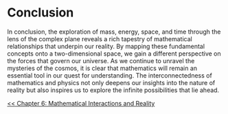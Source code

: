 # Conclusion

In conclusion, the exploration of mass, energy, space, and time through the lens of the complex plane reveals a rich tapestry of mathematical relationships that underpin our reality. By mapping these fundamental concepts onto a two-dimensional space, we gain a different perspective on the forces that govern our universe. As we continue to unravel the mysteries of the cosmos, it is clear that mathematics will remain an essential tool in our quest for understanding. The interconnectedness of mathematics and physics not only deepens our insights into the nature of reality but also inspires us to explore the infinite possibilities that lie ahead.

<a href="./CHAPTER6.md" style="float:left">&lt;&lt; Chapter 6: Mathematical Interactions and Reality</a>